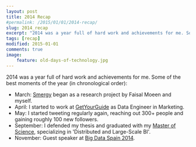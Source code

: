 ```yaml
---
layout: post
title: 2014 Recap
#permalink: /2015/01/01/2014-recap/
slug: 2014_recap
excerpt: "2014 was a year full of hard work and achievements for me. Some of the best moments of the year (in chronological order)."
tags: [recap]
modified: 2015-01-01
comments: true
image:
    feature: old-days-of-technology.jpg
---
```


2014 was a year full of hard work and achievements for me. Some of the best moments of the year (in chronological order):
<ul>
	<li>March: <a href="http://smergy.com">Smergy</a> began as a research project by Faisal Moeen and myself.</li>
	<li>April: I started to work at <a href="http://getyourguide.com">GetYourGuide</a> as Data Engineer in Marketing.</li>
	<li>May: I started tweeting regularly again, reaching out 300+ people and gaining roughly 100 new followers.</li>
	<li>September: I defended my thesis and graduated with my <a href="http://it4bi.univ-tours.fr">Master of Science</a>, specializing in 'Distributed and Large-Scale BI'.</li>
	<li>November: Guest speaker at <a href="http://www.slideshare.net/jlpino/bds14-big-data-analytics-to-the-masses">Big Data Spain 2014</a>.</li>
</ul>
